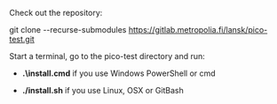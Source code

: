 Check out the repository:

git clone --recurse-submodules https://gitlab.metropolia.fi/lansk/pico-test.git

Start a terminal, go to the pico-test directory and run:

- **.\install.cmd** if you use Windows PowerShell or cmd

- **./install.sh** if you use Linux, OSX or GitBash

